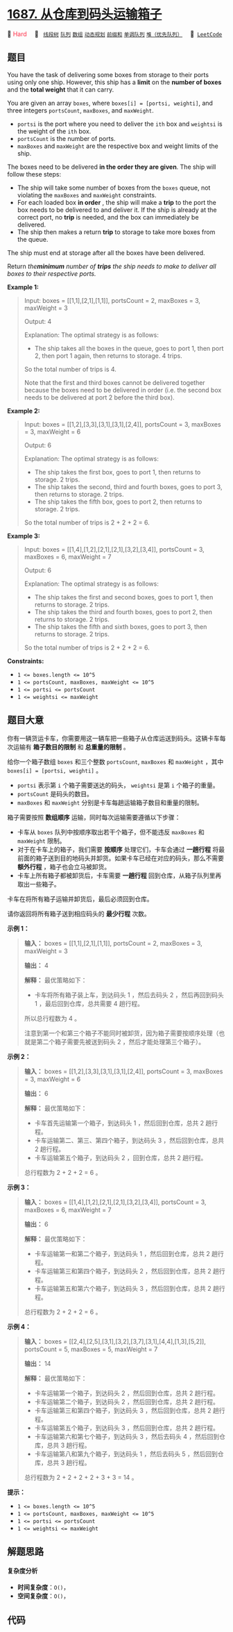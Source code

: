 # [1687. 从仓库到码头运输箱子](https://leetcode.com/problems/delivering-boxes-from-storage-to-ports)

🔴 <font color=#ff334b>Hard</font>&emsp; 🔖&ensp; [`线段树`](/leetcode-js/outline/tag/segment-tree.md) [`队列`](/leetcode-js/outline/tag/queue.md) [`数组`](/leetcode-js/outline/tag/array.md) [`动态规划`](/leetcode-js/outline/tag/dynamic-programming.md) [`前缀和`](/leetcode-js/outline/tag/prefix-sum.md) [`单调队列`](/leetcode-js/outline/tag/monotonic-queue.md) [`堆（优先队列）`](/leetcode-js/outline/tag/heap-priority-queue.md)&emsp; 🔗&ensp;[`LeetCode`](https://leetcode.com/problems/delivering-boxes-from-storage-to-ports)

## 题目

You have the task of delivering some boxes from storage to their ports using
only one ship. However, this ship has a **limit** on the **number of boxes**
and the **total weight** that it can carry.

You are given an array `boxes`, where `boxes[i] = [ports​​i​, weighti]`, and
three integers `portsCount`, `maxBoxes`, and `maxWeight`.

  * `ports​​i` is the port where you need to deliver the `ith` box and `weightsi` is the weight of the `ith` box.
  * `portsCount` is the number of ports.
  * `maxBoxes` and `maxWeight` are the respective box and weight limits of the ship.

The boxes need to be delivered **in the order they are given**. The ship will
follow these steps:

  * The ship will take some number of boxes from the `boxes` queue, not violating the `maxBoxes` and `maxWeight` constraints.
  * For each loaded box **in order** , the ship will make a **trip** to the port the box needs to be delivered to and deliver it. If the ship is already at the correct port, no **trip** is needed, and the box can immediately be delivered.
  * The ship then makes a return **trip** to storage to take more boxes from the queue.

The ship must end at storage after all the boxes have been delivered.

Return _the**minimum** number of **trips** the ship needs to make to deliver
all boxes to their respective ports._



**Example 1:**

> Input: boxes = [[1,1],[2,1],[1,1]], portsCount = 2, maxBoxes = 3, maxWeight = 3
> 
> Output: 4
> 
> Explanation: The optimal strategy is as follows: 
> - The ship takes all the boxes in the queue, goes to port 1, then port 2, then port 1 again, then returns to storage. 4 trips.
> 
> So the total number of trips is 4.
> 
> Note that the first and third boxes cannot be delivered together because the boxes need to be delivered in order (i.e. the second box needs to be delivered at port 2 before the third box).

**Example 2:**

> Input: boxes = [[1,2],[3,3],[3,1],[3,1],[2,4]], portsCount = 3, maxBoxes = 3, maxWeight = 6
> 
> Output: 6
> 
> Explanation: The optimal strategy is as follows: 
> - The ship takes the first box, goes to port 1, then returns to storage. 2 trips.
> - The ship takes the second, third and fourth boxes, goes to port 3, then returns to storage. 2 trips.
> - The ship takes the fifth box, goes to port 2, then returns to storage. 2 trips.
> 
> So the total number of trips is 2 + 2 + 2 = 6.

**Example 3:**

> Input: boxes = [[1,4],[1,2],[2,1],[2,1],[3,2],[3,4]], portsCount = 3, maxBoxes = 6, maxWeight = 7
> 
> Output: 6
> 
> Explanation: The optimal strategy is as follows:
> - The ship takes the first and second boxes, goes to port 1, then returns to storage. 2 trips.
> - The ship takes the third and fourth boxes, goes to port 2, then returns to storage. 2 trips.
> - The ship takes the fifth and sixth boxes, goes to port 3, then returns to storage. 2 trips.
> 
> So the total number of trips is 2 + 2 + 2 = 6.

**Constraints:**

  * `1 <= boxes.length <= 10^5`
  * `1 <= portsCount, maxBoxes, maxWeight <= 10^5`
  * `1 <= ports​​i <= portsCount`
  * `1 <= weightsi <= maxWeight`


## 题目大意

你有一辆货运卡车，你需要用这一辆车把一些箱子从仓库运送到码头。这辆卡车每次运输有 **箱子数目的限制**  和 **总重量的限制**  。

给你一个箱子数组 `boxes` 和三个整数 `portsCount`, `maxBoxes` 和 `maxWeight` ，其中 `boxes[i] =
[ports​​i​, weighti]` 。

  * `ports​​i` 表示第 `i` 个箱子需要送达的码头， `weightsi` 是第 `i` 个箱子的重量。
  * `portsCount` 是码头的数目。
  * `maxBoxes` 和 `maxWeight` 分别是卡车每趟运输箱子数目和重量的限制。

箱子需要按照 **数组顺序**  运输，同时每次运输需要遵循以下步骤：

  * 卡车从 `boxes` 队列中按顺序取出若干个箱子，但不能违反 `maxBoxes` 和 `maxWeight` 限制。
  * 对于在卡车上的箱子，我们需要 **按顺序**  处理它们，卡车会通过 **一趟行程**  将最前面的箱子送到目的地码头并卸货。如果卡车已经在对应的码头，那么不需要 **额外行程**  ，箱子也会立马被卸货。
  * 卡车上所有箱子都被卸货后，卡车需要 **一趟行程**  回到仓库，从箱子队列里再取出一些箱子。

卡车在将所有箱子运输并卸货后，最后必须回到仓库。

请你返回将所有箱子送到相应码头的 **最少行程**  次数。



**示例 1：**

> 
> 
> 
> 
> 
> **输入：** boxes = [[1,1],[2,1],[1,1]], portsCount = 2, maxBoxes = 3, maxWeight = 3
> 
> **输出：** 4
> 
> **解释：** 最优策略如下：
> - 卡车将所有箱子装上车，到达码头 1 ，然后去码头 2 ，然后再回到码头 1 ，最后回到仓库，总共需要 4 趟行程。
> 
> 所以总行程数为 4 。
> 
> 注意到第一个和第三个箱子不能同时被卸货，因为箱子需要按顺序处理（也就是第二个箱子需要先被送到码头 2 ，然后才能处理第三个箱子）。
> 
> 

**示例 2：**

> 
> 
> 
> 
> 
> **输入：** boxes = [[1,2],[3,3],[3,1],[3,1],[2,4]], portsCount = 3, maxBoxes = 3, maxWeight = 6
> 
> **输出：** 6
> 
> **解释：** 最优策略如下：
> - 卡车首先运输第一个箱子，到达码头 1 ，然后回到仓库，总共 2 趟行程。
> - 卡车运输第二、第三、第四个箱子，到达码头 3 ，然后回到仓库，总共 2 趟行程。
> - 卡车运输第五个箱子，到达码头 2 ，回到仓库，总共 2 趟行程。
> 
> 总行程数为 2 + 2 + 2 = 6 。
> 
> 

**示例 3：**

> 
> 
> 
> 
> 
> **输入：** boxes = [[1,4],[1,2],[2,1],[2,1],[3,2],[3,4]], portsCount = 3, maxBoxes = 6, maxWeight = 7
> 
> **输出：** 6
> 
> **解释：** 最优策略如下：
> - 卡车运输第一和第二个箱子，到达码头 1 ，然后回到仓库，总共 2 趟行程。
> - 卡车运输第三和第四个箱子，到达码头 2 ，然后回到仓库，总共 2 趟行程。
> - 卡车运输第五和第六个箱子，到达码头 3 ，然后回到仓库，总共 2 趟行程。
> 
> 总行程数为 2 + 2 + 2 = 6 。
> 
> 

**示例 4：**

> 
> 
> 
> 
> 
> **输入：** boxes = [[2,4],[2,5],[3,1],[3,2],[3,7],[3,1],[4,4],[1,3],[5,2]], portsCount = 5, maxBoxes = 5, maxWeight = 7
> 
> **输出：** 14
> 
> **解释：** 最优策略如下：
> - 卡车运输第一个箱子，到达码头 2 ，然后回到仓库，总共 2 趟行程。
> - 卡车运输第二个箱子，到达码头 2 ，然后回到仓库，总共 2 趟行程。
> - 卡车运输第三和第四个箱子，到达码头 3 ，然后回到仓库，总共 2 趟行程。
> - 卡车运输第五个箱子，到达码头 3 ，然后回到仓库，总共 2 趟行程。
> - 卡车运输第六和第七个箱子，到达码头 3 ，然后去码头 4 ，然后回到仓库，总共 3 趟行程。
> - 卡车运输第八和第九个箱子，到达码头 1 ，然后去码头 5 ，然后回到仓库，总共 3 趟行程。
> 
> 总行程数为 2 + 2 + 2 + 2 + 3 + 3 = 14 。
> 
> 



**提示：**

  * `1 <= boxes.length <= 10^5`
  * `1 <= portsCount, maxBoxes, maxWeight <= 10^5`
  * `1 <= ports​​i <= portsCount`
  * `1 <= weightsi <= maxWeight`


## 解题思路

#### 复杂度分析

- **时间复杂度**：`O()`，
- **空间复杂度**：`O()`，

## 代码

```javascript

```